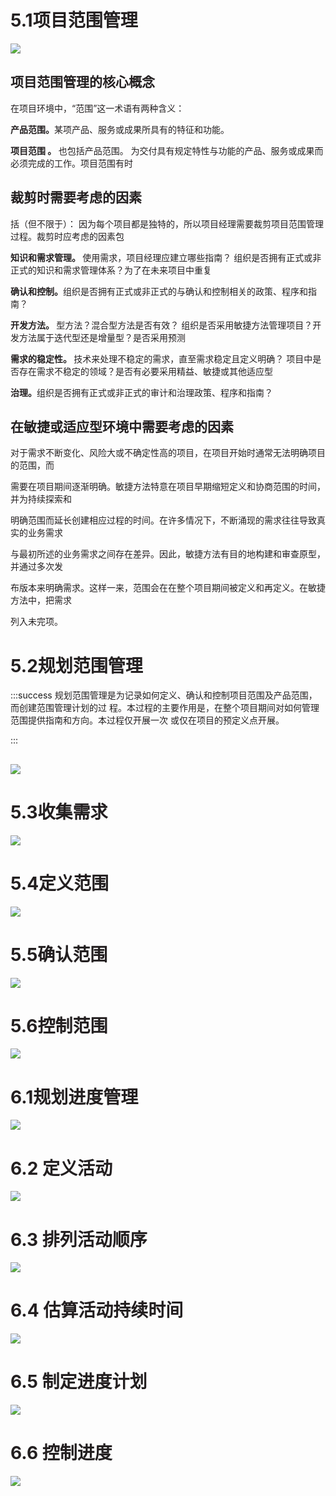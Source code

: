 # **<font style="color:rgb(35,31,32);">5.1项目范围管理</font>**
![](../../images/1713766539915-bd4f9b2d-f7e0-4a4e-b0e9-8b3a45745e5e.png)

## **<font style="color:rgb(35,31,32);">项目范围管理的核心概念 </font>**
<font style="color:rgb(35,31,32);">在项目环境中，“范围”这一术语有两种含义： </font>

<font style="color:rgb(35,31,32);"></font>**<font style="color:rgb(35,31,32);">产品范围。</font>**<font style="color:rgb(35,31,32);">某项产品、服务或成果所具有的特征和功能。 </font>

**<font style="color:rgb(35,31,32);">项目范围 。 </font>**<font style="color:rgb(35,31,32);">也包括产品范围。 为交付具有规定特性与功能的产品、服务或成果而必须完成的工作。项目范围有时</font>

## **<font style="color:rgb(35,31,32);">裁剪时需要考虑的因素 </font>**
<font style="color:rgb(35,31,32);">括（但不限于）： 因为每个项目都是独特的，所以项目经理需要裁剪项目范围管理过程。裁剪时应考虑的因素包 </font>

<font style="color:rgb(35,31,32);"></font>**<font style="color:rgb(35,31,32);">知识和需求管理。 </font>**<font style="color:rgb(35,31,32);">使用需求，项目经理应建立哪些指南？ 组织是否拥有正式或非正式的知识和需求管理体系？为了在未来项目中重复 </font>

<font style="color:rgb(35,31,32);"></font>**<font style="color:rgb(35,31,32);">确认和控制。</font>**<font style="color:rgb(35,31,32);">组织是否拥有正式或非正式的与确认和控制相关的政策、程序和指南？ </font>

<font style="color:rgb(35,31,32);"></font>**<font style="color:rgb(35,31,32);">开发方法。 </font>**<font style="color:rgb(35,31,32);">型方法？混合型方法是否有效？ 组织是否采用敏捷方法管理项目？开发方法属于迭代型还是增量型？是否采用预测 </font>

<font style="color:rgb(35,31,32);"></font>**<font style="color:rgb(35,31,32);">需求的稳定性。 </font>**<font style="color:rgb(35,31,32);">技术来处理不稳定的需求，直至需求稳定且定义明确？ 项目中是否存在需求不稳定的领域？是否有必要采用精益、敏捷或其他适应型 </font>

**<font style="color:rgb(35,31,32);">治理。</font>**<font style="color:rgb(35,31,32);">组织是否拥有正式或非正式的审计和治理政策、程序和指南？</font>

## **<font style="color:rgb(35,31,32);">在敏捷或适应型环境中需要考虑的因素 </font>**
<font style="color:rgb(35,31,32);">对于需求不断变化、风险大或不确定性高的项目，在项目开始时通常无法明确项目的范围，而 </font>

<font style="color:rgb(35,31,32);">需要在项目期间逐渐明确。敏捷方法特意在项目早期缩短定义和协商范围的时间，并为持续探索和 </font>

<font style="color:rgb(35,31,32);">明确范围而延长创建相应过程的时间。在许多情况下，不断涌现的需求往往导致真实的业务需求 </font>

<font style="color:rgb(35,31,32);">与最初所述的业务需求之间存在差异。因此，敏捷方法有目的地构建和审查原型，并通过多次发 </font>

<font style="color:rgb(35,31,32);">布版本来明确需求。这样一来，范围会在在整个项目期间被定义和再定义。在敏捷方法中，把需求 </font>

<font style="color:rgb(35,31,32);">列入未完项。</font>

# **<font style="color:rgb(35,31,32);">5.2规划范围管理 </font>**
:::success
<font style="color:rgb(35,31,32);">规划范围管理是为记录如何定义、确认和控制项目范围及产品范围，而创建范围管理计划的过 程。本过程的主要作用是，在整个项目期间对如何管理范围提供指南和方向。本过程仅开展一次 或仅在项目的预定义点开展。</font>

:::



## ![](../../images/1713766580478-4090f26a-15e7-4cf3-b0c7-ad22d992c027.png)
# **<font style="color:rgb(35,31,32);">5.3收集需求</font>**
![](../../images/1713766622116-c718cd6d-cfe1-4d0e-906e-54f4f9aae10a.png)

# **<font style="color:rgb(35,31,32);">5.4定义范围</font>**
![](../../images/1713766657675-7903e31c-6e5b-4d7b-87ee-383d80893a31.png)

# **<font style="color:rgb(35,31,32);">5.5确认范围</font>**


![](../../images/1713766675887-52b355be-f9cf-4789-8261-c944273edc34.png)

# **<font style="color:rgb(35,31,32);">5.6控制范围</font>**
![](../../images/1713766692463-2469c555-a1f2-4c92-972f-115272d7ffe1.png)

# **<font style="color:rgb(35,31,32);">6.1规划进度管理</font>**
![](../../images/1713766804436-d794f043-3e6c-46a4-a3cb-649ef55f46e5.png)

# **<font style="color:rgb(35,31,32);">6.2 定义活动</font>**
![](../../images/1713766826858-40932de4-8498-49b8-b88d-3fcc8cdadeb0.png)



# **<font style="color:rgb(35,31,32);">6.3 排列活动顺序</font>**
![](../../images/1713766849266-8d41f712-2686-4185-b0cc-a5bbb508cf6c.png)

# **<font style="color:rgb(35,31,32);">6.4 估算活动持续时间</font>**
![](../../images/1713766868906-1ac14906-aec4-45e5-8338-93cc889bee95.png)

# **<font style="color:rgb(35,31,32);">6.5 制定进度计划</font>**
![](../../images/1713766883029-c73d8f37-2d1e-4ee5-9bfa-db52db8eca36.png)

# **<font style="color:rgb(35,31,32);">6.6 控制进度</font>**
![](../../images/1713766906457-ddec960e-dbb0-4cc7-9dd6-d4840f1456fe.png)

